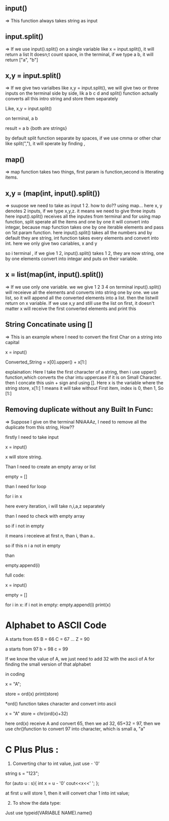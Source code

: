 ## input()
=> 
This function always takes string as input

## input.split()
=> 
If we use input().split() on a single variable like x = input.split(), it will return a list
It doesn;t count space, in the terminal, if we type a b, it will return ["a", "b"]

## x,y = input.split()
=>
If we give two varialbes like x,y = input.split(), we will give two or three inputs on the terminal side by side,
lik a b c d and split() function actually converts all this intro string and store them separately

Like,
x,y = input.split()

on terminal,
a b

result = a b {both are strings}

by default split function separate by spaces, if we use cmma or other char like split(","),
it will sperate by finding ,

## map()
=>
map function takes two things, first param is function,second is itterating items.

## x,y = (map(int, input().split())
=>
suupose we need to take as input 1 2.
how to do??
using map...
here x, y denotes 2 inputs, if we type x,y,z. it means we need to give three inputs
here input().split() receives all the inputes from terminal and for using map function,
split sperate all the items and one by one it will convert into integar, because map function takes one by one iterable elements and pass on 1st param function.
here input().split() takes all the numbers and by default they are string, int function takes every elements and convert into int.
here we only give two cariables, x and y

so i terminal , if we give 1 2,
input().split() takes 1 2, they are now string, one by one elements convert into integar and puts on their variable.

## x = list(map(int, input().split())
=>
If we use only one variable. we we give 1 2 3 4 on terminal
input().split() will receieve all the elements and converts into string one by one.
we use list, so it will append all the converted elements into a list.
then the listwill return on x variable.
If we use x,y and still use the list on first, it doesn't matter
x will receive the first converted elements and print this

## String Concatinate using []
=>
This is an example where I need to convert the first Char on a string into capital

x = input()

Converted_String = x[0].upper() + x[1:]

explaination:
Here I take the first character of a string, then i use upper() function,which converts the char intu uppercase if it is on Small Character.
then I concate this usin + sign and using []. Here x is the variable where the string store, x[1:] 1 means it will take without First item,
index is 0, then 1, So [1:]

## Removing duplicate without any Built In Func:
=>
Suppose I give on the terminal NNiAAAz,
I need to remove all the duplicate from this string,
How??

firstly I need to take input

x = input()

x will store string.

Than I need to create an empty array or list

empty = []

than I need for loop

for i in x

here every iteration, i will take n,i,a,z separately

than I need to check with empty array

so if i not in empty

it means i receieve at first n, than i, than a..

so if this n i a not in empty

than

empty.append(i)

full code:

x = input()

empty = []

for i in x:
  if i not in empty:
    empty.append(i)
print(x)


# Alphabet to ASCII Code

A starts from 65
B = 66
C = 67
...
Z = 90

a starts from 97
b  = 98
c = 99

If we know the value of A,
we just need to add 32 with the ascii of A for finding the small version of that alphabet

in coding

x = "A";

store = ord(x)
print(store)

*ord() function takes character and convert into ascii

x = "A"
store = chr(ord(x)+32)

here ord(x) receive A and convert 65, then we ad 32, 65+32 = 97,
then we use chr()function to convert 97 into character, which is small a, "a"

# C Plus Plus :

1) Converting char to int value, just use - '0'

string s = "123";

for (auto u : s){
  int x = u - '0'
  cout<<x<<' ';
};

at first u will store 1, then it will convert char 1 into int value;

2) To show the data type:

Just use typeid(VARIABLE NAME).name()
